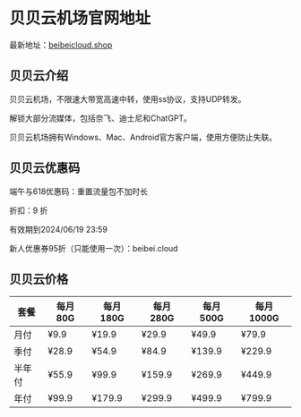 # 贝贝云机场官网地址

最新地址：[beibeicloud.shop](https://url.gogogomiao.one/QYTN)

## 贝贝云介绍

贝贝云机场，不限速大带宽高速中转，使用ss协议，支持UDP转发。

解锁大部分流媒体，包括奈飞、迪士尼和ChatGPT。

贝贝云机场拥有Windows、Mac、Android官方客户端，使用方便防止失联。

## 贝贝云优惠码

端午与618优惠码：重置流量包不加时长

折扣：9 折

有效期到2024/06/19 23:59

新人优惠券95折（只能使用一次）：beibei.cloud

## 贝贝云价格

|套餐|每月80G|每月180G|每月280G|每月500G|每月1000G|
|----|----|----|----|----|----|
|月付|¥9.9|¥19.9|¥29.9|¥49.9|¥79.9|
|季付|¥28.9|¥54.9|¥84.9|¥139.9|¥229.9|
|半年付|¥55.9|¥99.9|¥159.9|¥269.9|¥449.9|
|年付|¥99.9|¥179.9|¥299.9|¥499.9|¥799.9|
